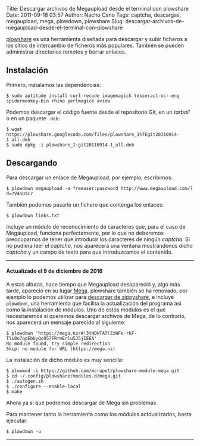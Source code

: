 Title: Descargar archivos de Megaupload desde el terminal con plowshare
Date: 2011-09-18 03:57
Author: Nacho Cano
Tags: captcha, descargas, megaupload, mega, plowdown, plowshare
Slug: descargar-archivos-de-megaupload-desde-el-terminal-con-plowshare

[plowshare][] es una herramienta diseñada para descargar y subir
ficheros a los sitios de intercambio de ficheros más populares. También
se pueden administrar directorios remotos y borrar enlaces.

Instalación
-----------

Primero, instalamos las dependencias:

    $ sudo aptitude install curl recode imagemagick tesseract-ocr-eng spidermonkey-bin rhino perlmagick aview

Podemos descargar el código fuente desde el repositorio Git, en un
_tarball_ o en un paquete `.deb`:

    $ wget https://plowshare.googlecode.com/files/plowshare_1%7Egit20110914-1_all.deb
    $ sudo dpkg -i plowshare_1~git20110914-1_all.deb

Descargando
-----------

Para descargar un enlace de Megaupload, por ejemplo, escribimos:

    $ plowdown megaupload -a freeuser:password http://www.megaupload.com/?d=7V4SDTC7

También podemos pasarle un fichero que contenga los enlaces:

    $ plowdown links.txt

Incluye un módulo de reconocimiento de caracteres que, para el caso de
Megaupload, funciona perfectamente, por lo que no deberemos preocuparnos
de tener que introducir los caracteres de ningún _captcha_. Si no
pudiera leer el _captcha_, nos aparecerá una ventana mostrándonos dicho
_captcha_ y un campo de texto para que introduzcamos el contenido.


* * * *

#### Actualizado el 9 de diciembre de 2016

A estas alturas, hace tiempo que Megaupload desapareció y, algo más tarde,
apareció en su lugar [Mega][]. plowshare también se ha renovado, por ejemplo lo
podemos utilizar para [descargar de zippyshare][], e incluye `plowdown`, una
herramienta que facilita la actualización del programa así como la instalación
de módulos. Uno de estos módulos es el que necesitaremos si queremos descargar
archivos de Mega, de lo contrario, nos aparecerá un mensaje parecido al
siguiente:

    $ plowdown 'https://mega.nz/#!3tNDHTAT!ZzWFe-rkF-Tli0o7qoEbbyQcO57FRrmErlu5J5jIEEA'
    No module found, try simple redirection
    Skip: no module for URL (https://mega.nz)

La instalación de dicho módulo es muy sencilla:

    $ plowmod -i https://github.com/mcrapet/plowshare-module-mega.git
    $ cd ~/.config/plowshare/modules.d/mega.git
    $ ./autogen.sh
    $ ./configure --enable-local
    $ make

Ahora ya sí que podremos descargar de Mega sin problemas.

Para mantener tanto la herramienta como los módulos actdualizados, basta
ejecutar:

    $ plowdown -u

* * * * *

  [plowshare]: http://code.google.com/p/plowshare/
    "plowshare"
  [Mega]: https://mega.nz/
    "Mega"
  [descargar de zippyshare]: {filename}/admin/descargar-archivos-de-zippyshare-desde-el-terminal-con-plowshare.md
    "Descargar archivos de zippyshare desde el terminal con plowshare"
